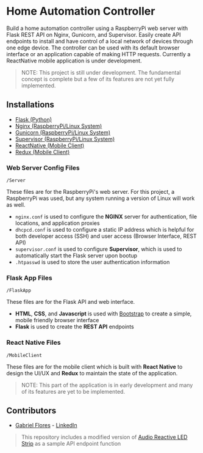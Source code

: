 # Home Automation Controller
Build a home automation controller using a RaspberryPi web server with Flask REST API on Nginx, Gunicorn, and Supervisor. Easily create API endpoints to install and have control of a local network of devices through one edge device. The controller can be used with its default browser interface or an application capable of making HTTP requests. Currently a ReactNative mobile application is under development.

> NOTE: This project is still under development. The fundamental concept is complete but a few of its features are not yet fully implemented.

## Installations
* [Flask (Python)](http://flask.pocoo.org/docs/1.0/)
* [Nginx (RaspberryPi/Linux System)](https://www.nginx.com/)
* [Gunicorn (RaspberryPi/Linux System)](https://gunicorn.org/)
* [Supervisor (RaspberryPi/Linux System)](http://supervisord.org/)
* [ReactNative (Mobile Client)](https://facebook.github.io/react-native/)
* [Redux (Mobile Client)](https://redux.js.org/)

### Web Server Config Files
    /Server

These files are for the RaspberryPi's web server. For this project, a RaspberryPi was used, but any system running a version of Linux will work as well.

* `nginx.conf` is used to configure the __NGINX__ server for authentication, file locations, and application proxies
* `dhcpcd.conf` is used to configure a static IP address which is helpful for both developer access (SSH) and user access (Browser Interface, REST API)
* `supervisor.conf` is used to configure __Supervisor__, which is used to automatically start the Flask server upon bootup
* `.htpasswd` is used to store the user authentication information


### Flask App Files
    /FlaskApp

These files are for the Flask API and web interface.

* __HTML__, __CSS__, and __Javascript__ is used with [Bootstrap](https://getbootstrap.com/) to create a simple, mobile friendly browser interface
* __Flask__ is used to create the __REST API__ endpoints


### React Native Files
    /MobileClient

These files are for the mobile client which is built with __React Native__ to design the UI/UX and  __Redux__ to maintain the state of the application.

> NOTE: This part of the application is in early development and many of its features are yet to be implemented.

## Contributors

* [Gabriel Flores](https://github.com/rgabeflores) - [LinkedIn](https://www.linkedin.com/in/rgabrielflores/)

> This repository includes a modified version of [Audio Reactive LED Strip](https://github.com/scottlawsonbc/audio-reactive-led-strip) as a sample API endpoint function
